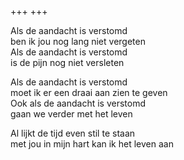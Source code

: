 +++
+++

Als de aandacht is verstomd \
ben ik jou nog lang niet vergeten \
Als de aandacht is verstomd \
is de pijn nog niet versleten

Als de aandacht is verstomd \
moet ik er een draai aan zien te geven \
Ook als de aandacht is verstomd \
gaan we verder met het leven

Al lijkt de tijd even stil te staan \
met jou in mijn hart kan ik het leven aan
